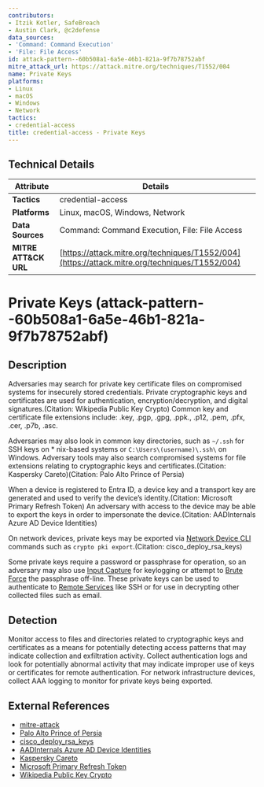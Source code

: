 ```yaml
---
contributors:
- Itzik Kotler, SafeBreach
- Austin Clark, @c2defense
data_sources:
- 'Command: Command Execution'
- 'File: File Access'
id: attack-pattern--60b508a1-6a5e-46b1-821a-9f7b78752abf
mitre_attack_url: https://attack.mitre.org/techniques/T1552/004
name: Private Keys
platforms:
- Linux
- macOS
- Windows
- Network
tactics:
- credential-access
title: credential-access - Private Keys
---
```


## Technical Details

| Attribute | Details |
|-----------|----------|
| **Tactics** | credential-access |
| **Platforms** | Linux, macOS, Windows, Network |
| **Data Sources** | Command: Command Execution, File: File Access |
| **MITRE ATT&CK URL** | [https://attack.mitre.org/techniques/T1552/004](https://attack.mitre.org/techniques/T1552/004) |

# Private Keys (attack-pattern--60b508a1-6a5e-46b1-821a-9f7b78752abf)

## Description
Adversaries may search for private key certificate files on compromised systems for insecurely stored credentials. Private cryptographic keys and certificates are used for authentication, encryption/decryption, and digital signatures.(Citation: Wikipedia Public Key Crypto) Common key and certificate file extensions include: .key, .pgp, .gpg, .ppk., .p12, .pem, .pfx, .cer, .p7b, .asc. 

Adversaries may also look in common key directories, such as <code>~/.ssh</code> for SSH keys on * nix-based systems or <code>C:&#92;Users&#92;(username)&#92;.ssh&#92;</code> on Windows. Adversary tools may also search compromised systems for file extensions relating to cryptographic keys and certificates.(Citation: Kaspersky Careto)(Citation: Palo Alto Prince of Persia)

When a device is registered to Entra ID, a device key and a transport key are generated and used to verify the device’s identity.(Citation: Microsoft Primary Refresh Token) An adversary with access to the device may be able to export the keys in order to impersonate the device.(Citation: AADInternals Azure AD Device Identities)

On network devices, private keys may be exported via [Network Device CLI](https://attack.mitre.org/techniques/T1059/008) commands such as `crypto pki export`.(Citation: cisco_deploy_rsa_keys) 

Some private keys require a password or passphrase for operation, so an adversary may also use [Input Capture](https://attack.mitre.org/techniques/T1056) for keylogging or attempt to [Brute Force](https://attack.mitre.org/techniques/T1110) the passphrase off-line. These private keys can be used to authenticate to [Remote Services](https://attack.mitre.org/techniques/T1021) like SSH or for use in decrypting other collected files such as email.

## Detection
Monitor access to files and directories related to cryptographic keys and certificates as a means for potentially detecting access patterns that may indicate collection and exfiltration activity. Collect authentication logs and look for potentially abnormal activity that may indicate improper use of keys or certificates for remote authentication. For network infrastructure devices, collect AAA logging to monitor for private keys being exported.

## External References
- [mitre-attack](https://attack.mitre.org/techniques/T1552/004)
- [Palo Alto Prince of Persia](https://researchcenter.paloaltonetworks.com/2016/06/unit42-prince-of-persia-game-over/)
- [cisco_deploy_rsa_keys](https://www.cisco.com/c/en/us/td/docs/ios-xml/ios/sec_conn_pki/configuration/xe-17/sec-pki-xe-17-book/sec-deploy-rsa-pki.html#GUID-1CB802D8-9DE3-447F-BECE-CF22F5E11436)
- [AADInternals Azure AD Device Identities](https://aadinternals.com/post/deviceidentity/)
- [Kaspersky Careto](https://web.archive.org/web/20141031134104/http://kasperskycontenthub.com/wp-content/uploads/sites/43/vlpdfs/unveilingthemask_v1.0.pdf)
- [Microsoft Primary Refresh Token](https://learn.microsoft.com/en-us/azure/active-directory/devices/concept-primary-refresh-token)
- [Wikipedia Public Key Crypto](https://en.wikipedia.org/wiki/Public-key_cryptography)
